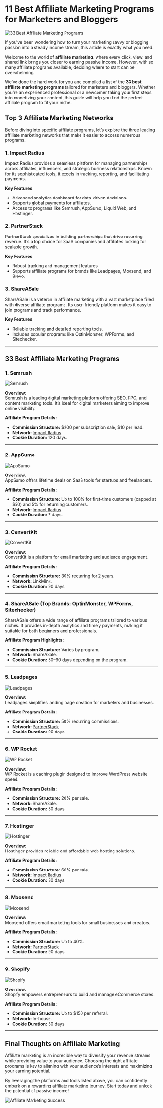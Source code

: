 # 11 Best Affiliate Marketing Programs for Marketers and Bloggers

![33 Best Affiliate Marketing Programs](https://99signals.b-cdn.net/wp-content/uploads/2024/03/33-Best-Affiliate-Marketing-Programs-99signals.webp)

If you’ve been wondering how to turn your marketing savvy or blogging passion into a steady income stream, this article is exactly what you need.

Welcome to the world of **affiliate marketing**, where every click, view, and shared link brings you closer to earning passive income. However, with so many affiliate programs available, deciding where to start can be overwhelming.

We’ve done the hard work for you and compiled a list of the **33 best affiliate marketing programs** tailored for marketers and bloggers. Whether you're an experienced professional or a newcomer taking your first steps into monetizing your content, this guide will help you find the perfect affiliate program to fit your niche.

## Top 3 Affiliate Marketing Networks

Before diving into specific affiliate programs, let’s explore the three leading affiliate marketing networks that make it easier to access numerous programs.

### 1. Impact Radius

Impact Radius provides a seamless platform for managing partnerships across affiliates, influencers, and strategic business relationships. Known for its sophisticated tools, it excels in tracking, reporting, and facilitating payments.

**Key Features:**
- Advanced analytics dashboard for data-driven decisions.
- Supports global payments for affiliates.
- Access to programs like Semrush, AppSumo, Liquid Web, and Hostinger.

### 2. PartnerStack

PartnerStack specializes in building partnerships that drive recurring revenue. It’s a top choice for SaaS companies and affiliates looking for scalable growth.

**Key Features:**
- Robust tracking and management features.
- Supports affiliate programs for brands like Leadpages, Moosend, and Brevo.

### 3. ShareASale

ShareASale is a veteran in affiliate marketing with a vast marketplace filled with diverse affiliate programs. Its user-friendly platform makes it easy to join programs and track performance.

**Key Features:**
- Reliable tracking and detailed reporting tools.
- Includes popular programs like OptinMonster, WPForms, and Sitechecker.

---

## 33 Best Affiliate Marketing Programs

### 1. Semrush

![Semrush](https://99signals.b-cdn.net/wp-content/uploads/2023/05/Semrush-hp-2023.png)

**Overview:**  
Semrush is a leading digital marketing platform offering SEO, PPC, and content marketing tools. It’s ideal for digital marketers aiming to improve online visibility.

**Affiliate Program Details:**
- **Commission Structure:** $200 per subscription sale, $10 per lead.
- **Network:** [Impact Radius](https://bit.ly/LEadPages)
- **Cookie Duration:** 120 days.

---

### 2. AppSumo

![AppSumo](https://99signals.b-cdn.net/wp-content/uploads/2024/03/AppSumo-2024-99signals.png)

**Overview:**  
AppSumo offers lifetime deals on SaaS tools for startups and freelancers.

**Affiliate Program Details:**
- **Commission Structure:** Up to 100% for first-time customers (capped at $50) and 5% for returning customers.
- **Network:** [Impact Radius](https://bit.ly/LEadPages)
- **Cookie Duration:** 7 days.

---

### 3. ConvertKit

![ConvertKit](https://99signals.b-cdn.net/wp-content/uploads/2023/09/ConvertKit-2023-99signals.png)

**Overview:**  
ConvertKit is a platform for email marketing and audience engagement.

**Affiliate Program Details:**
- **Commission Structure:** 30% recurring for 2 years.
- **Network:** LinkMink.
- **Cookie Duration:** 90 days.

---

### 4. ShareASale (Top Brands: OptinMonster, WPForms, Sitechecker)

ShareASale offers a wide range of affiliate programs tailored to various niches. It provides in-depth analytics and timely payments, making it suitable for both beginners and professionals.

**Affiliate Program Highlights:**
- **Commission Structure:** Varies by program.
- **Network:** ShareASale.
- **Cookie Duration:** 30–90 days depending on the program.

---

### 5. Leadpages

![Leadpages](https://99signals.b-cdn.net/wp-content/uploads/2017/11/leadpages-langing-page.jpg)

**Overview:**  
Leadpages simplifies landing page creation for marketers and businesses.

**Affiliate Program Details:**
- **Commission Structure:** 50% recurring commissions.
- **Network:** [PartnerStack](https://bit.ly/LEadPages)
- **Cookie Duration:** 90 days.

---

### 6. WP Rocket

![WP Rocket](https://99signals.b-cdn.net/wp-content/uploads/2018/12/WP-Rocket-Caching-Plugin.png)

**Overview:**  
WP Rocket is a caching plugin designed to improve WordPress website speed.

**Affiliate Program Details:**
- **Commission Structure:** 20% per sale.
- **Network:** ShareASale.
- **Cookie Duration:** 30 days.

---

### 7. Hostinger

![Hostinger](https://99signals.b-cdn.net/wp-content/uploads/2023/03/hostinger-promo-2023-99signals.png)

**Overview:**  
Hostinger provides reliable and affordable web hosting solutions.

**Affiliate Program Details:**
- **Commission Structure:** 60% per sale.
- **Network:** [Impact Radius](https://bit.ly/LEadPages)
- **Cookie Duration:** 30 days.

---

### 8. Moosend

![Moosend](https://99signals.b-cdn.net/wp-content/uploads/2023/09/Moosend-email-marketing-99signals.png)

**Overview:**  
Moosend offers email marketing tools for small businesses and creators.

**Affiliate Program Details:**
- **Commission Structure:** Up to 40%.
- **Network:** [PartnerStack](https://bit.ly/LEadPages)
- **Cookie Duration:** 90 days.

---

### 9. Shopify

![Shopify](https://99signals.b-cdn.net/wp-content/uploads/2024/03/shopify-hp.webp)

**Overview:**  
Shopify empowers entrepreneurs to build and manage eCommerce stores.

**Affiliate Program Details:**
- **Commission Structure:** Up to $150 per referral.
- **Network:** In-house.
- **Cookie Duration:** 30 days.

---

## Final Thoughts on Affiliate Marketing

Affiliate marketing is an incredible way to diversify your revenue streams while providing value to your audience. Choosing the right affiliate programs is key to aligning with your audience’s interests and maximizing your earning potential.

By leveraging the platforms and tools listed above, you can confidently embark on a rewarding affiliate marketing journey. Start today and unlock the potential of passive income!

![Affiliate Marketing Success](https://99signals.b-cdn.net/wp-content/uploads/2024/03/33-Best-Affiliate-Marketing-Programs-99signals.webp)

